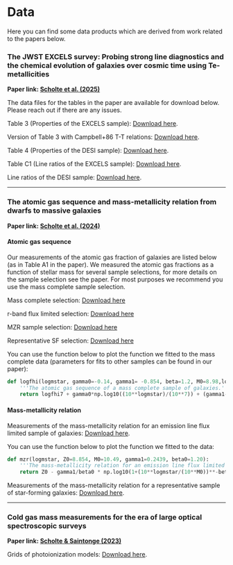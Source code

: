 # Data

Here you can find some data products which are derived from work related to the papers below.

### The JWST EXCELS survey: Probing strong line diagnostics and the chemical evolution of galaxies over cosmic time using Te-metallicities
**Paper link: [Scholte et al. (2025)]()**

The data files for the tables in the paper are available for download below. Please reach out if there are any issues.

Table 3 (Properties of the EXCELS sample): <a href="https://github.com/dirkscholte/dirkscholte.github.io/raw/main/data/scholte2025_excels.fits" download="true" data-testid="raw-button" data-loading="false" data-no-visuals="true" data-size="small" aria-describedby=":R5csptal9lab:-loading-announcement" class="types__StyledButton-sc-ws60qy-0 jUNlHb" data-hotkey="Meta+/ Meta+r"><span data-component="buttonContent" class="Box-sc-g0xbh4-0 kkrdEu"><span data-component="text">Download here</span></span></a>.

Version of Table 3 with Campbell+86 T-T relations: <a href="https://github.com/dirkscholte/dirkscholte.github.io/raw/main/data/scholte2025_excels_campbell1986.fits" download="true" data-testid="raw-button" data-loading="false" data-no-visuals="true" data-size="small" aria-describedby=":R5csptal9lab:-loading-announcement" class="types__StyledButton-sc-ws60qy-0 jUNlHb" data-hotkey="Meta+/ Meta+r"><span data-component="buttonContent" class="Box-sc-g0xbh4-0 kkrdEu"><span data-component="text">Download here</span></span></a>.


Table 4 (Properties of the DESI sample): <a href="https://github.com/dirkscholte/dirkscholte.github.io/raw/main/data/scholte2025_desi.fits" download="true" data-testid="raw-button" data-loading="false" data-no-visuals="true" data-size="small" aria-describedby=":R5csptal9lab:-loading-announcement" class="types__StyledButton-sc-ws60qy-0 jUNlHb" data-hotkey="Meta+/ Meta+r"><span data-component="buttonContent" class="Box-sc-g0xbh4-0 kkrdEu"><span data-component="text">Download here</span></span></a>.

Table C1 (Line ratios of the EXCELS sample): <a href="https://github.com/dirkscholte/dirkscholte.github.io/raw/main/data/scholte2025_excels_ratios.fits" download="true" data-testid="raw-button" data-loading="false" data-no-visuals="true" data-size="small" aria-describedby=":R5csptal9lab:-loading-announcement" class="types__StyledButton-sc-ws60qy-0 jUNlHb" data-hotkey="Meta+/ Meta+r"><span data-component="buttonContent" class="Box-sc-g0xbh4-0 kkrdEu"><span data-component="text">Download here</span></span></a>.

Line ratios of the DESI sample: <a href="https://github.com/dirkscholte/dirkscholte.github.io/raw/main/data/scholte2025_desi_ratios.fits" download="true" data-testid="raw-button" data-loading="false" data-no-visuals="true" data-size="small" aria-describedby=":R5csptal9lab:-loading-announcement" class="types__StyledButton-sc-ws60qy-0 jUNlHb" data-hotkey="Meta+/ Meta+r"><span data-component="buttonContent" class="Box-sc-g0xbh4-0 kkrdEu"><span data-component="text">Download here</span></span></a>.

--------------------

### The atomic gas sequence and mass-metallicity relation from dwarfs to massive galaxies
**Paper link: [Scholte et al. (2024)](https://ui.adsabs.harvard.edu/abs/2024arXiv240803996S/abstract)**

#### Atomic gas sequence
Our measurements of the atomic gas fraction of galaxies are listed below (as in Table A1 in the paper). We measured the atomic gas fractions as a function of stellar mass for several sample selections, for more details on the sample selection see the paper. For most purposes we recommend you use the mass complete sample selection.

Mass complete selection: <a href="https://github.com/dirkscholte/dirkscholte.github.io/raw/main/data/scholte24_fhi_mass_complete.fits" download="true" data-testid="raw-button" data-loading="false" data-no-visuals="true" data-size="small" aria-describedby=":R5csptal9lab:-loading-announcement" class="types__StyledButton-sc-ws60qy-0 jUNlHb" data-hotkey="Meta+/ Meta+r"><span data-component="buttonContent" class="Box-sc-g0xbh4-0 kkrdEu"><span data-component="text">Download here</span></span></a>

r-band flux limited selection: <a href="https://github.com/dirkscholte/dirkscholte.github.io/raw/main/data/scholte24_fhi_rband_limited.fits" download="true" data-testid="raw-button" data-loading="false" data-no-visuals="true" data-size="small" aria-describedby=":R5csptal9lab:-loading-announcement" class="types__StyledButton-sc-ws60qy-0 jUNlHb" data-hotkey="Meta+/ Meta+r"><span data-component="buttonContent" class="Box-sc-g0xbh4-0 kkrdEu"><span data-component="text">Download here</span></span></a>

MZR sample selection: <a href="https://github.com/dirkscholte/dirkscholte.github.io/raw/main/data/scholte24_fhi_mzr_selection.fits" download="true" data-testid="raw-button" data-loading="false" data-no-visuals="true" data-size="small" aria-describedby=":R5csptal9lab:-loading-announcement" class="types__StyledButton-sc-ws60qy-0 jUNlHb" data-hotkey="Meta+/ Meta+r"><span data-component="buttonContent" class="Box-sc-g0xbh4-0 kkrdEu"><span data-component="text">Download here</span></span></a>

Representative SF selection: <a href="https://github.com/dirkscholte/dirkscholte.github.io/raw/main/data/scholte24_fhi_representative_sf.fits" download="true" data-testid="raw-button" data-loading="false" data-no-visuals="true" data-size="small" aria-describedby=":R5csptal9lab:-loading-announcement" class="types__StyledButton-sc-ws60qy-0 jUNlHb" data-hotkey="Meta+/ Meta+r"><span data-component="buttonContent" class="Box-sc-g0xbh4-0 kkrdEu"><span data-component="text">Download here</span></span></a>

You can use the function below to plot the function we fitted to the mass complete data (parameters for fits to other samples can be found in our paper):
```python
def logfhi(logmstar, gamma0=-0.14, gamma1= -0.854, beta=1.2, M0=8.98,logfhi7=0.45):
    '''The atomic gas sequence of a mass complete sample of galaxies.'''
    return logfhi7 + gamma0*np.log10((10**logmstar)/(10**7)) + (gamma1-gamma0)/beta * np.log10(1+((10**logmstar)/(10**M0))**beta)
```
#### Mass-metallicity relation
Measurements of the mass-metallicity relation for an emission line flux limited sample of galaxies:
<a href="https://github.com/dirkscholte/dirkscholte.github.io/raw/main/data/scholte24_line_flux_limited_mzr.fits" download="true" data-testid="raw-button" data-loading="false" data-no-visuals="true" data-size="small" aria-describedby=":R5csptal9lab:-loading-announcement" class="types__StyledButton-sc-ws60qy-0 jUNlHb" data-hotkey="Meta+/ Meta+r"><span data-component="buttonContent" class="Box-sc-g0xbh4-0 kkrdEu"><span data-component="text">Download here</span></span></a>.


You can use the function below to plot the function we fitted to the data:
```python
def mzr(logmstar, Z0=8.854, M0=10.49, gamma1=0.2439, beta0=1.20):
    '''The mass-metallicity relation for an emission line flux limited sample'''
    return Z0 - gamma1/beta0 * np.log10(1+(10**logmstar/(10**M0))**-beta0)
```

Measurements of the mass-metallicity relation for a representative sample of star-forming galaxies:
<a href="https://github.com/dirkscholte/dirkscholte.github.io/raw/main/data/scholte24_representative_mzr.fits" download="true" data-testid="raw-button" data-loading="false" data-no-visuals="true" data-size="small" aria-describedby=":R5csptal9lab:-loading-announcement" class="types__StyledButton-sc-ws60qy-0 jUNlHb" data-hotkey="Meta+/ Meta+r"><span data-component="buttonContent" class="Box-sc-g0xbh4-0 kkrdEu"><span data-component="text">Download here</span></span></a>.

--------------------

### Cold gas mass measurements for the era of large optical spectroscopic surveys
**Paper link: [Scholte & Saintonge (2023)](https://ui.adsabs.harvard.edu/abs/2023MNRAS.518..353S/abstract)**

Grids of photoionization models: [Download here](https://oup.silverchair-cdn.com/oup/backfile/Content_public/Journal/mnras/518/1/10.1093_mnras_stac3134/1/stac3134_supplemental_files.zip?Expires=1727870456&Signature=gUryeNQY-g~tLWWSn8b2TV4~Nm3cNZs5zdvLxdrK~5u18smqV~JAX2VxRICqrY2FTCGlg5oTmpDncURx0hToq7BKqsFbe6XXtE0SQMNT6jUF-tVEP4lrPyOae8h1s0coZOF65SZZwFoEKwbH~loF-aav4~GeUz7gQwE3UXBOM0O3yaPu6XAZfz71asY1KDuDzOXyfzgK8P4EMBebb2bE7ngNfWyc7yBw2Lj33dni43H0NLNCSkZuR~PSQeSWZhYBl4fXmJ7EiUqkm3mon7JxRjsijNGct6bR29-PsDjs0vBuytTv8C-ScoJDbz-vEeho5MsrCbU47TAtta8jVdl1dw__&Key-Pair-Id=APKAIE5G5CRDK6RD3PGA).
